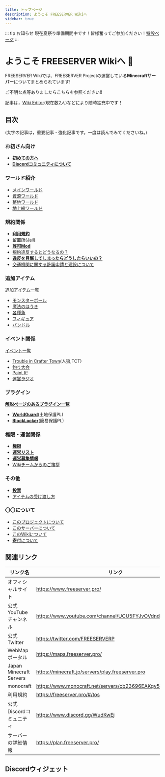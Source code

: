 ```yaml
---
title: トップページ
description: ようこそ FREESERVER Wikiへ
sidebar: true
---
```

::: tip お知らせ
現在夏祭り準備期間中です！皆様奮ってご参加ください！[特設ページ](event/summer_festival)
::: 
# ようこそ FREESERVER Wikiへ :tada:

FREESERVER Wikiでは、FREESERVER Projectの運営している**Minecraftサーバー**についてまとめられています!

ご不明な点等ありましたらこちらを参照ください!!

記事は，[Wiki Editor](http://wiki.freeserver.pro/admins#Wiki%20Editor)(現在数2人)などにより随時拡充中です！
## 目次
(太字の記事は，重要記事・強化記事です。一度は読んでみてくださいね。)
### お初さん向け
- [**初めての方へ**](beginners-guide)
- [**Discordコミュニティについて**](discord)
### ワールド紹介
- [メインワールド](world/main)
- [資源ワールド](world/shigen)
- [整地ワールド](world/seichi)
- [地上絵ワールド](world/art-world)
### 規約関係
- [**利用規約**](terms/)
- [留置所(Jail)](jail)
- [**許可Mod**](allow-mods)
- [規約違反するとどうなるの？](terms/violation)
- [**違反を目撃してしまったらどうしたらいいの？**](terms/violation-look)
- [交通機関に関する許諾申請と建設について](terms/how-to-apply-for-railway-construction)
### 追加アイテム
[追加アイテム一覧](item/)
- [モンスターボール](item/monsterbowl)
- [魔法のほうき](item/broom)
- [各種魚](item/addfish)
- [フィギュア](item/figure)
- [バンドル](item/bundle)
### イベント関係
[イベント一覧](event/)
- [Trouble in Crafter Town](event/tct)(人狼,TCT)
- [釣り大会](event/fishcontest)
- [Paint It!](event/paint-it)
- [運営ラジオ](radio)
### プラグイン
[**解説ページのあるプラグイン一覧**](plugin/)
- [**WorldGuard**](plugin/worldguard)(土地保護PL)
- [**BlockLocker**](plugin/blocklocker)(簡易保護PL)
### 権限・運営関係
- [**権限**](permissions)
- [**運営リスト**](admins/)
- [**運営募集情報**](recruit-info)
- [Wikiチームからのご挨拶](from-wikiteam)
### その他
- [**投票**](vote)
- [アイテムの受け渡し方](how-to/senditem)
### 〇〇について
- [このプロジェクトについて](about-project)
- [このサーバーについて](about-server)
- [このWikiについて](about-wiki)
- [寄付について](donate)
## 関連リンク
| リンク名 | リンク |
| ---- | ---- |
| オフィシャルサイト | https://www.freeserver.pro/ |
|公式YouTubeチャンネル|https://www.youtube.com/channel/UCU5FYJvOVdndHU_CQFXkZ9g|
|公式Twitter|https://twitter.com/FREESERVERP|
| WebMapポータル | https://maps.freeserver.pro/ |
| Japan Minecraft Servers | https://minecraft.jp/servers/play.freeserver.pro |
| monocraft | https://www.monocraft.net/servers/cb23696EAKqv51cX1L6U |
| 利用規約 | https://freeserver.pro/#/tos |
| 公式Discordコミュニティ | https://www.discord.gg/WudKwEj |
| サーバーの詳細情報 | https://plan.freeserver.pro/ |


## Discordウィジェット
<discord-widget url="https://discord.com/api/guilds/393963617604861952/widget.json"/>
